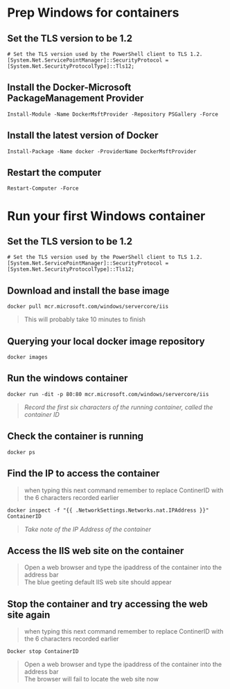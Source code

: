 # Prep Windows for containers

<!--
This lab was written with help from these sites
https://docs.microsoft.com/en-us/virtualization/windowscontainers/quick-start/set-up-environment?tabs=Windows-Server
https://docs.microsoft.com/en-us/virtualization/windowscontainers/quick-start/run-your-first-container
https://hub.docker.com/_/microsoft-windows-servercore-iis
-->

## Set the TLS version to be 1.2
```
# Set the TLS version used by the PowerShell client to TLS 1.2.
[System.Net.ServicePointManager]::SecurityProtocol = [System.Net.SecurityProtocolType]::Tls12;
```

## Install the Docker-Microsoft PackageManagement Provider

```
Install-Module -Name DockerMsftProvider -Repository PSGallery -Force
```

## Install the latest version of Docker

```
Install-Package -Name docker -ProviderName DockerMsftProvider
```

## Restart the computer

```
Restart-Computer -Force
```

# Run your first Windows container

## Set the TLS version to be 1.2
```
# Set the TLS version used by the PowerShell client to TLS 1.2.
[System.Net.ServicePointManager]::SecurityProtocol = [System.Net.SecurityProtocolType]::Tls12;
```


## Download and install the base image

```
docker pull mcr.microsoft.com/windows/servercore/iis
```
> This will probably take 10 minutes to finish

## Querying your local docker image repository

```
docker images
```

## Run the windows container

```
docker run -dit -p 80:80 mcr.microsoft.com/windows/servercore/iis
```

> *Record the first six characters of the running container, called the container ID*

## Check the container is running

```
docker ps
```

## Find the IP to access the container

> when typing this next command remember to replace ContinerID with the 6 characters recorded earlier
```
docker inspect -f "{{ .NetworkSettings.Networks.nat.IPAddress }}" ContainerID
```

>*Take note of the IP Address of the container*

## Access the IIS web site on the container

> Open a web browser and type the ipaddress of the container into the address bar <br>
> The blue geeting default IIS web site should appear

## Stop the container and try accessing the web site again

> when typing this next command remember to replace ContinerID with the 6 characters recorded earlier
```
Docker stop ContainerID
```

> Open a web browser and type the ipaddress of the container into the address bar <br>
> The browser will fail to locate the web site now
